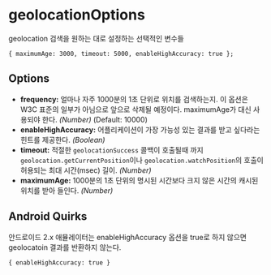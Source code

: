geolocationOptions
==================

geolocation 검색을 원하는 대로 설정하는 선택적인 변수들

    { maximumAge: 3000, timeout: 5000, enableHighAccuracy: true };

Options
-------

- __frequency:__ 얼마나 자주 1000분의 1초 단위로 위치를 검색하는지. 이 옵션은 W3C 표준의 일부가 아님으로 앞으로 삭제될 예정이다. maximumAge가 대신 사용되야 한다. _(Number)_ (Default: 10000)
- __enableHighAccuracy:__ 어플리케이션이 가장 가능성 있는 결과를 받고 싶다라는 힌트를 제공한다. _(Boolean)_
- __timeout:__ 적절한 `geolocationSuccess` 콜백이 호출될때 까지 `geolocation.getCurrentPosition`이나 `geolocation.watchPosition`의 호출이 허용되는 최대 시간(msec) 길이. _(Number)_
- __maximumAge:__ 1000분의 1초 단위의 명시된 시간보다 크지 않은 시간의 캐시된 위치를 받아 들인다. _(Number)_

Android Quirks
--------------

안드로이드 2.x 애뮬레이터는 enableHighAccuracy 옵션을 true로 하지 않으면 geolocatoin 결과를 반환하지 않는다.

    { enableHighAccuracy: true }

